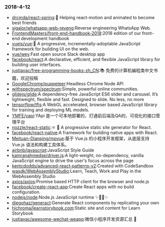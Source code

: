### 2018-4-12 
* [drcmda/react-spring](https://github.com//drcmda/react-spring):🙌 Helping react-motion and animated to become best friends 
* [sigalor/whatsapp-web-reveng](https://github.com//sigalor/whatsapp-web-reveng):Reverse engineering WhatsApp Web. 
* [FrontendMasters/front-end-handbook-2018](https://github.com//FrontendMasters/front-end-handbook-2018):2018 edition of our front-end development handbook 
* [vuejs/vue](https://github.com//vuejs/vue):🖖 A progressive, incrementally-adoptable JavaScript framework for building UI on the web. 
* [yue/wey](https://github.com//yue/wey):Fast open source Slack desktop app 
* [facebook/react](https://github.com//facebook/react):A declarative, efficient, and flexible JavaScript library for building user interfaces. 
* [justjavac/free-programming-books-zh_CN](https://github.com//justjavac/free-programming-books-zh_CN):📚 免费的计算机编程类中文书籍，欢迎投稿 
* [GoogleChrome/puppeteer](https://github.com//GoogleChrome/puppeteer):Headless Chrome Node API 
* [withspectrum/spectrum](https://github.com//withspectrum/spectrum):Simple, powerful online communities. 
* [glidejs/glide](https://github.com//glidejs/glide):A dependency-free JavaScript ES6 slider and carousel. It’s lightweight, flexible and fast. Designed to slide. No less, no more 
* [tensorflow/tfjs](https://github.com//tensorflow/tfjs):A WebGL accelerated, browser based JavaScript library for training and deploying ML models. 
* [YMFE/yapi](https://github.com//YMFE/yapi):YApi 是一个可本地部署的、打通前后端及QA的、可视化的接口管理平台 
* [nozzle/react-static](https://github.com//nozzle/react-static):⚛️ 🚀 A progressive static site generator for React. 
* [facebook/react-native](https://github.com//facebook/react-native):A framework for building native apps with React. 
* [Meituan-Dianping/mpvue](https://github.com//Meituan-Dianping/mpvue):基于 Vue.js 的小程序开发框架，从底层支持 Vue.js 语法和构建工具体系。 
* [airbnb/javascript](https://github.com//airbnb/javascript):JavaScript Style Guide 
* [kamranahmedse/driver.js](https://github.com//kamranahmedse/driver.js):A light-weight, no-dependency, vanilla JavaScript engine to drive the user's focus across the page 
* [kentcdodds/advanced-react-patterns-v2](https://github.com//kentcdodds/advanced-react-patterns-v2):Created with CodeSandbox 
* [wasdk/WebAssemblyStudio](https://github.com//wasdk/WebAssemblyStudio):Learn, Teach, Work and Play in the WebAssembly Studio 
* [axios/axios](https://github.com//axios/axios):Promise based HTTP client for the browser and node.js 
* [facebook/create-react-app](https://github.com//facebook/create-react-app):Create React apps with no build configuration. 
* [nodejs/node](https://github.com//nodejs/node):Node.js JavaScript runtime ✨🐢🚀✨ 
* [diegohaz/generact](https://github.com//diegohaz/generact):Generate React components by replicating your own 
* [hichroma/learnstorybook.com](https://github.com//hichroma/learnstorybook.com):Static site and content for Learn Storybook 
* [justjavac/awesome-wechat-weapp](https://github.com//justjavac/awesome-wechat-weapp):微信小程序开发资源汇总 💯 
